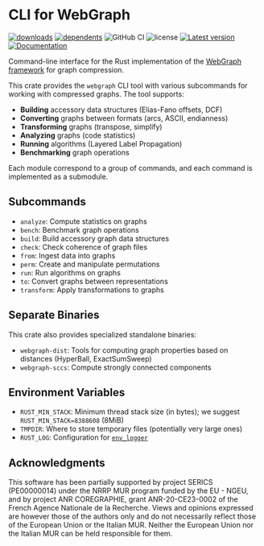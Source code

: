 # CLI for WebGraph

[![downloads](https://img.shields.io/crates/d/webgraph-cli)](https://crates.io/crates/webgraph-cli)
[![dependents](https://img.shields.io/librariesio/dependents/cargo/webgraph-cli)](https://crates.io/crates/webgraph-cli/reverse_dependencies)
![GitHub CI](https://github.com/vigna/webgraph-rs/actions/workflows/rust.yml/badge.svg)
![license](https://img.shields.io/crates/l/webgraph-cli)
[![Latest version](https://img.shields.io/crates/v/webgraph-cli.svg)](https://crates.io/crates/webgraph-cli)
[![Documentation](https://docs.rs/webgraph-cli/badge.svg)](https://docs.rs/webgraph-cli)

Command-line interface for the Rust implementation of the [WebGraph framework]
for graph compression.

This crate provides the `webgraph` CLI tool with various subcommands for working
with compressed graphs. The tool supports:

- **Building** accessory data structures (Elias-Fano offsets, DCF)
- **Converting** graphs between formats (arcs, ASCII, endianness)
- **Transforming** graphs (transpose, simplify)
- **Analyzing** graphs (code statistics)
- **Running** algorithms (Layered Label Propagation)
- **Benchmarking** graph operations

Each module correspond to a group of commands, and each command is
implemented as a submodule.

## Subcommands

- `analyze`: Compute statistics on graphs
- `bench`: Benchmark graph operations
- `build`: Build accessory graph data structures
- `check`: Check coherence of graph files
- `from`: Ingest data into graphs
- `perm`: Create and manipulate permutations
- `run`: Run algorithms on graphs
- `to`: Convert graphs between representations
- `transform`: Apply transformations to graphs

## Separate Binaries

This crate also provides specialized standalone binaries:

- `webgraph-dist`: Tools for computing graph properties based on distances
  (HyperBall, ExactSumSweep)
- `webgraph-sccs`: Compute strongly connected components

## Environment Variables

- `RUST_MIN_STACK`: Minimum thread stack size (in bytes); we suggest
  `RUST_MIN_STACK=8388608` (8MiB)
- `TMPDIR`: Where to store temporary files (potentially very large ones)
- `RUST_LOG`: Configuration for [`env_logger`]


## Acknowledgments

This software has been partially supported by project SERICS (PE00000014) under
the NRRP MUR program funded by the EU - NGEU, and by project ANR COREGRAPHIE,
grant ANR-20-CE23-0002 of the French Agence Nationale de la Recherche. Views and
opinions expressed are however those of the authors only and do not necessarily
reflect those of the European Union or the Italian MUR. Neither the European
Union nor the Italian MUR can be held responsible for them.

[WebGraph framework]: <https://webgraph.di.unimi.it/>
[`env_logger`]: <https://docs.rs/env_logger/latest/env_logger/>
